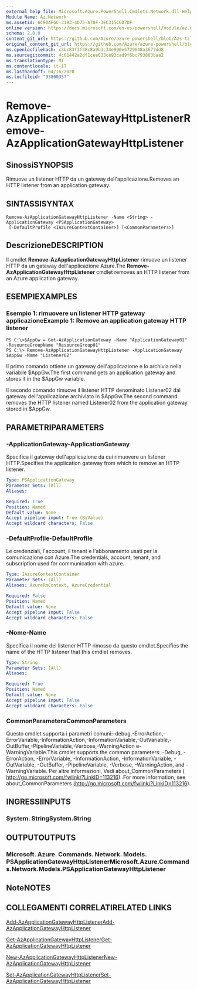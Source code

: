 ```yaml
---
external help file: Microsoft.Azure.PowerShell.Cmdlets.Network.dll-Help.xml
Module Name: Az.Network
ms.assetid: 6C90AF6C-3193-4D75-A78F-3EC315C6D7DF
online version: https://docs.microsoft.com/en-us/powershell/module/az.network/remove-azapplicationgatewayhttplistener
schema: 2.0.0
content_git_url: https://github.com/Azure/azure-powershell/blob/Azs-tzl/src/Network/Network/help/Remove-AzApplicationGatewayHttpListener.md
original_content_git_url: https://github.com/Azure/azure-powershell/blob/Azs-tzl/src/Network/Network/help/Remove-AzApplicationGatewayHttpListener.md
ms.openlocfilehash: c3bc83f3f38c8a9b3c34e990e5729648a3677dd8
ms.sourcegitcommit: 4c61442a2df1cee633ce93cad9f6bc793803baa2
ms.translationtype: MT
ms.contentlocale: it-IT
ms.lasthandoff: 04/16/2020
ms.locfileid: "93860357"
---
```

# <span data-ttu-id="06079-101">Remove-AzApplicationGatewayHttpListener</span><span class="sxs-lookup"><span data-stu-id="06079-101">Remove-AzApplicationGatewayHttpListener</span></span>

## <span data-ttu-id="06079-102">Sinossi</span><span class="sxs-lookup"><span data-stu-id="06079-102">SYNOPSIS</span></span>
<span data-ttu-id="06079-103">Rimuove un listener HTTP da un gateway dell'applicazione.</span><span class="sxs-lookup"><span data-stu-id="06079-103">Removes an HTTP listener from an application gateway.</span></span>

## <span data-ttu-id="06079-104">SINTASSI</span><span class="sxs-lookup"><span data-stu-id="06079-104">SYNTAX</span></span>

```
Remove-AzApplicationGatewayHttpListener -Name <String> -ApplicationGateway <PSApplicationGateway>
 [-DefaultProfile <IAzureContextContainer>] [<CommonParameters>]
```

## <span data-ttu-id="06079-105">Descrizione</span><span class="sxs-lookup"><span data-stu-id="06079-105">DESCRIPTION</span></span>
<span data-ttu-id="06079-106">Il cmdlet **Remove-AzApplicationGatewayHttpListener** rimuove un listener HTTP da un gateway dell'applicazione Azure.</span><span class="sxs-lookup"><span data-stu-id="06079-106">The **Remove-AzApplicationGatewayHttpListener** cmdlet removes an HTTP listener from an Azure application gateway.</span></span>

## <span data-ttu-id="06079-107">ESEMPI</span><span class="sxs-lookup"><span data-stu-id="06079-107">EXAMPLES</span></span>

### <span data-ttu-id="06079-108">Esempio 1: rimuovere un listener HTTP gateway applicazione</span><span class="sxs-lookup"><span data-stu-id="06079-108">Example 1: Remove an application gateway HTTP listener</span></span>
```
PS C:\>$AppGw = Get-AzApplicationGateway -Name "ApplicationGateway01" -ResourceGroupName "ResourceGroup01"
PS C:\> Remove-AzApplicationGatewayHttpListener -ApplicationGateway $AppGw -Name "Listener02"
```

<span data-ttu-id="06079-109">Il primo comando ottiene un gateway dell'applicazione e lo archivia nella variabile $AppGw.</span><span class="sxs-lookup"><span data-stu-id="06079-109">The first command gets an application gateway and stores it in the $AppGw variable.</span></span>

<span data-ttu-id="06079-110">Il secondo comando rimuove il listener HTTP denominato Listener02 dal gateway dell'applicazione archiviato in $AppGw.</span><span class="sxs-lookup"><span data-stu-id="06079-110">The second command removes the HTTP listener named Listener02 from the application gateway stored in $AppGw.</span></span>

## <span data-ttu-id="06079-111">PARAMETRI</span><span class="sxs-lookup"><span data-stu-id="06079-111">PARAMETERS</span></span>

### <span data-ttu-id="06079-112">-ApplicationGateway</span><span class="sxs-lookup"><span data-stu-id="06079-112">-ApplicationGateway</span></span>
<span data-ttu-id="06079-113">Specifica il gateway dell'applicazione da cui rimuovere un listener HTTP.</span><span class="sxs-lookup"><span data-stu-id="06079-113">Specifies the application gateway from which to remove an HTTP listener.</span></span>

```yaml
Type: PSApplicationGateway
Parameter Sets: (All)
Aliases: 

Required: True
Position: Named
Default value: None
Accept pipeline input: True (ByValue)
Accept wildcard characters: False
```

### <span data-ttu-id="06079-114">-DefaultProfile</span><span class="sxs-lookup"><span data-stu-id="06079-114">-DefaultProfile</span></span>
<span data-ttu-id="06079-115">Le credenziali, l'account, il tenant e l'abbonamento usati per la comunicazione con Azure.</span><span class="sxs-lookup"><span data-stu-id="06079-115">The credentials, account, tenant, and subscription used for communication with azure.</span></span>

```yaml
Type: IAzureContextContainer
Parameter Sets: (All)
Aliases: AzureRmContext, AzureCredential

Required: False
Position: Named
Default value: None
Accept pipeline input: False
Accept wildcard characters: False
```

### <span data-ttu-id="06079-116">-Nome</span><span class="sxs-lookup"><span data-stu-id="06079-116">-Name</span></span>
<span data-ttu-id="06079-117">Specifica il nome del listener HTTP rimosso da questo cmdlet.</span><span class="sxs-lookup"><span data-stu-id="06079-117">Specifies the name of the HTTP listener that this cmdlet removes.</span></span>

```yaml
Type: String
Parameter Sets: (All)
Aliases: 

Required: True
Position: Named
Default value: None
Accept pipeline input: False
Accept wildcard characters: False
```

### <span data-ttu-id="06079-118">CommonParameters</span><span class="sxs-lookup"><span data-stu-id="06079-118">CommonParameters</span></span>
<span data-ttu-id="06079-119">Questo cmdlet supporta i parametri comuni:-debug,-ErrorAction,-ErrorVariable,-InformationAction,-InformationVariable,-OutVariable,-OutBuffer,-PipelineVariable,-Verbose,-WarningAction e-WarningVariable.</span><span class="sxs-lookup"><span data-stu-id="06079-119">This cmdlet supports the common parameters: -Debug, -ErrorAction, -ErrorVariable, -InformationAction, -InformationVariable, -OutVariable, -OutBuffer, -PipelineVariable, -Verbose, -WarningAction, and -WarningVariable.</span></span> <span data-ttu-id="06079-120">Per altre informazioni, Vedi about_CommonParameters ( http://go.microsoft.com/fwlink/?LinkID=113216) .</span><span class="sxs-lookup"><span data-stu-id="06079-120">For more information, see about_CommonParameters (http://go.microsoft.com/fwlink/?LinkID=113216).</span></span>

## <span data-ttu-id="06079-121">INGRESSI</span><span class="sxs-lookup"><span data-stu-id="06079-121">INPUTS</span></span>

### <span data-ttu-id="06079-122">System. String</span><span class="sxs-lookup"><span data-stu-id="06079-122">System.String</span></span>

## <span data-ttu-id="06079-123">OUTPUT</span><span class="sxs-lookup"><span data-stu-id="06079-123">OUTPUTS</span></span>

### <span data-ttu-id="06079-124">Microsoft. Azure. Commands. Network. Models. PSApplicationGatewayHttpListener</span><span class="sxs-lookup"><span data-stu-id="06079-124">Microsoft.Azure.Commands.Network.Models.PSApplicationGatewayHttpListener</span></span>

## <span data-ttu-id="06079-125">Note</span><span class="sxs-lookup"><span data-stu-id="06079-125">NOTES</span></span>

## <span data-ttu-id="06079-126">COLLEGAMENTI CORRELATI</span><span class="sxs-lookup"><span data-stu-id="06079-126">RELATED LINKS</span></span>

[<span data-ttu-id="06079-127">Add-AzApplicationGatewayHttpListener</span><span class="sxs-lookup"><span data-stu-id="06079-127">Add-AzApplicationGatewayHttpListener</span></span>](./Add-AzApplicationGatewayHttpListener.md)

[<span data-ttu-id="06079-128">Get-AzApplicationGatewayHttpListener</span><span class="sxs-lookup"><span data-stu-id="06079-128">Get-AzApplicationGatewayHttpListener</span></span>](./Get-AzApplicationGatewayHttpListener.md)

[<span data-ttu-id="06079-129">New-AzApplicationGatewayHttpListener</span><span class="sxs-lookup"><span data-stu-id="06079-129">New-AzApplicationGatewayHttpListener</span></span>](./New-AzApplicationGatewayHttpListener.md)

[<span data-ttu-id="06079-130">Set-AzApplicationGatewayHttpListener</span><span class="sxs-lookup"><span data-stu-id="06079-130">Set-AzApplicationGatewayHttpListener</span></span>](./Set-AzApplicationGatewayHttpListener.md)



